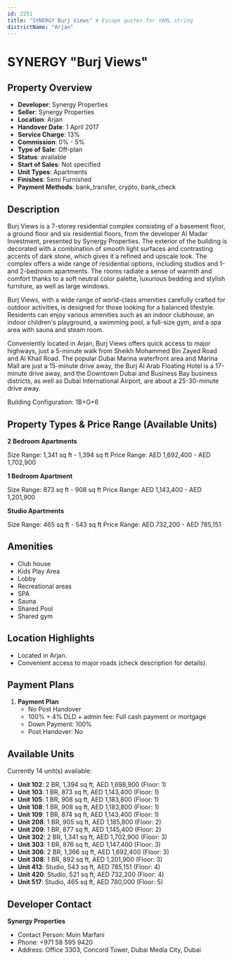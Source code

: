```yaml
---
id: 2251
title: "SYNERGY Burj Views" # Escape quotes for YAML string
districtName: "Arjan"
---
```


# SYNERGY "Burj Views"

## Property Overview
- **Developer**: Synergy Properties
- **Seller**: Synergy Properties
- **Location**: Arjan
- **Handover Date**: 1 April 2017
- **Service Charge**: 13%
- **Commission**: 0% - 5%
- **Type of Sale**: Off-plan
- **Status**: available
- **Start of Sales**: Not specified
- **Unit Types**: Apartments
- **Finishes**: Semi Furnished
- **Payment Methods**: bank_transfer, crypto, bank_check

## Description
Burj Views is a 7-storey residential complex consisting of a basement floor, a ground floor and six residential floors, from the developer Al Madar Investment, presented by Synergy Properties. The exterior of the building is decorated with a combination of smooth light surfaces and contrasting accents of dark stone, which gives it a refined and upscale look. The complex offers a wide range of residential options, including studios and 1-and 2-bedroom apartments. The rooms radiate a sense of warmth and comfort thanks to a soft neutral color palette, luxurious bedding and stylish furniture, as well as large windows.

Burj Views, with a wide range of world-class amenities carefully crafted for outdoor activities, is designed for those looking for a balanced lifestyle. Residents can enjoy various amenities such as an indoor clubhouse, an indoor children's playground, a swimming pool, a full-size gym, and a spa area with sauna and steam room.

Conveniently located in Arjan, Burj Views offers quick access to major highways, just a 5-minute walk from Sheikh Mohammed Bin Zayed Road and Al Khail Road. The popular Dubai Marina waterfront area and Marina Mall are just a 15-minute drive away, the Burj Al Arab Floating Hotel is a 17-minute drive away, and the Downtown Dubai and Business Bay business districts, as well as Dubai International Airport, are about a 25-30-minute drive away.

Building Configuration: 1B+G+6

## Property Types & Price Range (Available Units)
**2 Bedroom Apartments**

Size Range: 1,341 sq ft - 1,394 sq ft
Price Range: AED 1,692,400 - AED 1,702,900

**1 Bedroom Apartment**

Size Range: 873 sq ft - 908 sq ft
Price Range: AED 1,143,400 - AED 1,201,900

**Studio Apartments**

Size Range: 465 sq ft - 543 sq ft
Price Range: AED 732,200 - AED 785,151

## Amenities
- Club house
- Kids Play Area
- Lobby
- Recreational areas
- SPA
- Sauna
- Shared Pool
- Shared gym

## Location Highlights
- Located in Arjan.
- Convenient access to major roads (check description for details).

## Payment Plans
1. **Payment Plan**
   - No Post Handover
   - 100% + 4% DLD + admin fee: Full cash payment or mortgage
   - Down Payment: 100%
   - Post Handover: No

## Available Units
Currently 14 unit(s) available:
- **Unit 102**: 2 BR, 1,394 sq ft, AED 1,698,900 (Floor: 1)
- **Unit 103**: 1 BR, 873 sq ft, AED 1,143,400 (Floor: 1)
- **Unit 105**: 1 BR, 908 sq ft, AED 1,183,800 (Floor: 1)
- **Unit 108**: 1 BR, 908 sq ft, AED 1,183,800 (Floor: 1)
- **Unit 109**: 1 BR, 874 sq ft, AED 1,143,400 (Floor: 1)
- **Unit 208**: 1 BR, 905 sq ft, AED 1,185,800 (Floor: 2)
- **Unit 209**: 1 BR, 877 sq ft, AED 1,145,400 (Floor: 2)
- **Unit 302**: 2 BR, 1,341 sq ft, AED 1,702,900 (Floor: 3)
- **Unit 303**: 1 BR, 876 sq ft, AED 1,147,400 (Floor: 3)
- **Unit 306**: 2 BR, 1,366 sq ft, AED 1,692,400 (Floor: 3)
- **Unit 308**: 1 BR, 892 sq ft, AED 1,201,900 (Floor: 3)
- **Unit 413**: Studio, 543 sq ft, AED 785,151 (Floor: 4)
- **Unit 420**: Studio, 521 sq ft, AED 732,200 (Floor: 4)
- **Unit 517**: Studio, 465 sq ft, AED 780,000 (Floor: 5)

## Developer Contact
**Synergy Properties**
- Contact Person: Moin Marfani
- Phone: +971 58 595 9420
- Address: Office 3303, Concord Tower, Dubai Media City, Dubai
